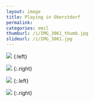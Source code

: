 ```yaml
---
layout: image
title: Playing in Oberstdorf
permalink: 
categories: emil
thumburl: /i/IMG_3061_thumb.jpg
slideurl: /i/IMG_3061.jpg 
---
```

![]({{site.url}}/i/IMG_3058.jpg)
{:left}

![]({{site.url}}/i/IMG_3059.jpg)
{:.right}

![]({{site.url}}/i/IMG_3060.jpg)
{:.left}

![]({{site.url}}/i/IMG_3061.jpg)
{:.right}

